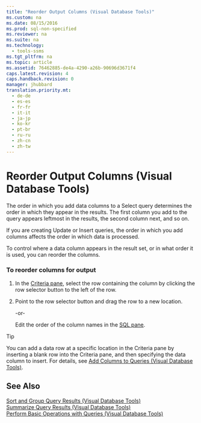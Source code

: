 ```yaml
---
title: "Reorder Output Columns (Visual Database Tools)"
ms.custom: na
ms.date: 08/15/2016
ms.prod: sql-non-specified
ms.reviewer: na
ms.suite: na
ms.technology: 
  - tools-ssms
ms.tgt_pltfrm: na
ms.topic: article
ms.assetid: 76462885-de4a-4290-a26b-90696d3671f4
caps.latest.revision: 4
caps.handback.revision: 0
manager: jhubbard
translation.priority.mt: 
  - de-de
  - es-es
  - fr-fr
  - it-it
  - ja-jp
  - ko-kr
  - pt-br
  - ru-ru
  - zh-cn
  - zh-tw
---
```

# Reorder Output Columns (Visual Database Tools)
The order in which you add data columns to a Select query determines the order in which they appear in the results. The first column you add to the query appears leftmost in the results, the second column next, and so on.  
  
If you are creating Update or Insert queries, the order in which you add columns affects the order in which data is processed.  
  
To control where a data column appears in the result set, or in what order it is used, you can reorder the columns.  
  
### To reorder columns for output  
  
1.  In the [Criteria pane](../content/Criteria-Pane--Visual-Database-Tools-.md), select the row containing the column by clicking the row selector button to the left of the row.  
  
2.  Point to the row selector button and drag the row to a new location.  
  
    -or-  
  
    Edit the order of the column names in the [SQL pane](../content/SQL-Pane--Visual-Database-Tools-.md).  
  
> [!TIP]  
> You can add a data row at a specific location in the Criteria pane by inserting a blank row into the Criteria pane, and then specifying the data column to insert. For details, see [Add Columns to Queries &#40;Visual Database Tools&#41;](../content/Add-Columns-to-Queries--Visual-Database-Tools-.md).  
  
## See Also  
[Sort and Group Query Results &#40;Visual Database Tools&#41;](../content/Sort-and-Group-Query-Results--Visual-Database-Tools-.md)  
[Summarize Query Results &#40;Visual Database Tools&#41;](../content/Summarize-Query-Results--Visual-Database-Tools-.md)  
[Perform Basic Operations with Queries &#40;Visual Database Tools&#41;](../content/Perform-Basic-Operations-with-Queries--Visual-Database-Tools-.md)  
  
